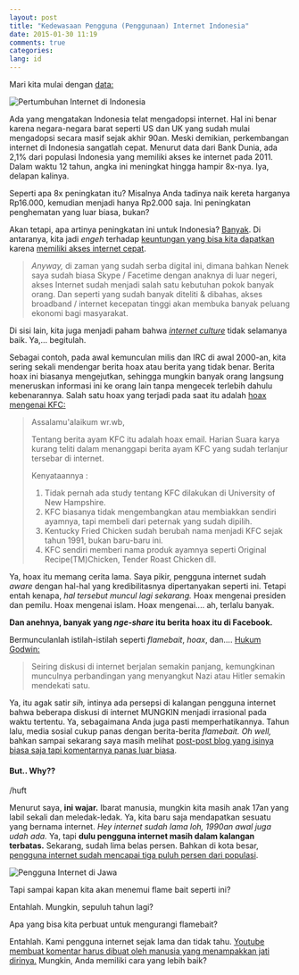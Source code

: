 ```yaml
---
layout: post
title: "Kedewasaan Pengguna (Penggunaan) Internet Indonesia"
date: 2015-01-30 11:19
comments: true
categories:
lang: id
---
```


Mari kita mulai dengan [data:](https://www.google.com/publicdata/explore?ds=d5bncppjof8f9_&ctype=l&strail=false&bcs=d&nselm=h&met_y=it_net_user_p2&scale_y=lin&ind_y=false&rdim=region&idim=country:USA:CHN:GBR:IDN&ifdim=region&hl=en&dl=en&ind=false&icfg)

![Pertumbuhan Internet di Indonesia](/images/post/internet-growth.png)

Ada yang mengatakan Indonesia telat mengadopsi internet. Hal ini benar karena negara-negara barat seperti US dan UK yang sudah mulai mengadopsi secara masif sejak akhir 90an. Meski demikian, perkembangan internet di Indonesia sangatlah cepat. Menurut data dari Bank Dunia, ada 2,1% dari populasi Indonesia yang memiliki akses ke internet pada 2011. Dalam waktu 12 tahun, angka ini meningkat hingga hampir 8x-nya. Iya, delapan kalinya.

Seperti apa 8x peningkatan itu? Misalnya Anda tadinya naik kereta harganya Rp16.000, kemudian menjadi hanya Rp2.000 saja. Ini peningkatan penghematan yang luar biasa, bukan?

Akan tetapi, apa artinya peningkatan ini untuk Indonesia? [Banyak](http://priyadi.net/archives/category/internet/). Di antaranya, kita jadi *engeh* terhadap [keuntungan yang bisa kita dapatkan](https://plus.google.com/+HarrySufehmi/posts/HrQDsKiVkaG) karena [memiliki akses internet cepat](http://www.fastcoexist.com/1679559/want-to-boost-the-economy-boost-internet-speeds).

> *Anyway,* di zaman yang sudah serba digital ini, dimana bahkan Nenek saya sudah biasa Skype / Facetime dengan anaknya di luar negeri, akses Internet sudah menjadi salah satu kebutuhan pokok banyak orang. Dan seperti yang sudah banyak diteliti & dibahas, akses broadband / internet kecepatan tinggi akan membuka banyak peluang ekonomi bagi masyarakat.

Di sisi lain, kita juga menjadi paham bahwa [*internet culture*](http://en.wikipedia.org/wiki/Category:Internet_culture) tidak selamanya baik. Ya,... begitulah.

Sebagai contoh, pada awal kemunculan milis dan IRC di awal 2000-an, kita sering sekali mendengar berita hoax atau berita yang tidak benar. Berita hoax ini biasanya mengejutkan, sehingga mungkin banyak orang langsung meneruskan informasi ini ke orang lain tanpa mengecek terlebih dahulu kebenarannya. Salah satu hoax yang terjadi pada saat itu adalah [hoax mengenai KFC:](https://groups.yahoo.com/neo/groups/halal_baik_enak/conversations/topics/3387)

> Assalamu'alaikum wr.wb,
>
> Tentang berita ayam KFC itu adalah hoax email. Harian Suara karya kurang
> teliti dalam menanggapi berita ayam KFC yang sudah terlanjur tersebar di
> internet.
>
> Kenyataannya :
>
> 1. Tidak pernah ada study tentang KFC dilakukan di University of New
> Hampshire.
> 2. KFC biasanya tidak mengembangkan atau membiakkan sendiri ayamnya, tapi
> membeli dari peternak yang sudah dipilih.
> 3. Kentucky Fried Chicken sudah berubah nama menjadi KFC sejak tahun
> 1991, bukan baru-baru ini.
> 4. KFC sendiri memberi nama produk ayamnya seperti Original
> Recipe(TM)Chicken, Tender Roast Chicken dll.

Ya, hoax itu memang cerita lama. Saya pikir, pengguna internet sudah *aware* dengan hal-hal yang kredibilitasnya dipertanyakan seperti ini. Tetapi entah kenapa, *hal tersebut muncul lagi sekarang.* Hoax mengenai presiden dan pemilu. Hoax mengenai islam. Hoax mengenai.... ah, terlalu banyak.

**Dan anehnya, banyak yang *nge-share* itu berita hoax itu di Facebook.**

Bermunculanlah istilah-istilah seperti *flamebait*, *hoax*, dan.... [Hukum Godwin:](http://en.wikipedia.org/wiki/Godwin%27s_law)

> Seiring diskusi di internet berjalan semakin panjang, kemungkinan munculnya perbandingan yang menyangkut Nazi atau Hitler semakin mendekati satu.

Ya, itu agak satir *sih,* intinya ada persepsi di kalangan pengguna internet bahwa beberapa diskusi di internet MUNGKIN menjadi irrasional pada waktu tertentu. Ya, sebagaimana Anda juga pasti memperhatikannya. Tahun lalu, media sosial cukup panas dengan berita-berita *flamebait.* *Oh well,* bahkan sampai sekarang saya masih melihat [post-post blog yang isinya biasa saja tapi komentarnya panas luar biasa](https://riemetalui.wordpress.com/2015/04/18/recent-economic-and-financial-indicators-report/).

#### But.. Why??

/huft

Menurut saya, **ini wajar.** Ibarat manusia, mungkin kita masih anak 17an yang labil sekali dan meledak-ledak. Ya, kita baru saja mendapatkan sesuatu yang bernama internet. *Hey internet sudah lama loh, 1990an awal juga udah ada.* Ya, tapi **dulu pengguna internet masih dalam kalangan terbatas.** Sekarang, sudah lima belas persen. Bahkan di kota besar, [pengguna internet sudah mencapai tiga puluh persen dari populasi].

![Pengguna Internet di Jawa](/images/post/internet-jakarta.png)

Tapi sampai kapan kita akan menemui flame bait seperti ini?

Entahlah. Mungkin, sepuluh tahun lagi?

Apa yang bisa kita perbuat untuk mengurangi flamebait?

Entahlah. Kami pengguna internet sejak lama dan tidak tahu. [Youtube membuat komentar harus dibuat oleh manusia yang menampakkan jati dirinya.](http://www.theguardian.com/technology/2013/nov/26/youtube-spam-comments-google-plus) Mungkin, Anda memiliki cara yang lebih baik?

[pengguna internet sudah mencapai tiga puluh persen dari populasi]: http://apjii.or.id/v2/upload/Laporan/Profile%20of%20Indonesian%20Internet%20Users%202012%20(ENGLISH).pdf